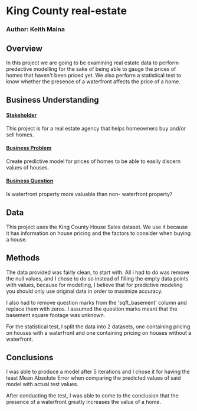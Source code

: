 # King County real-estate
### Author: Keith Maina

## Overview
In this project we are going to be examining real estate data to perform predective modelling for the sake of being able to gauge the prices of homes that haven't been priced yet.
We also perform a statistical test to know whether the presence of a waterfront affects the price of a home.

## Business Understanding
#### <u>Stakeholder</u>
This project is for a real estate agency that helps homeowners buy and/or sell homes.
#### <u>Business Problem</u>
Create predictive model for prices of homes to be able to easily discern values of houses.
#### <u>Business Question</u>
Is waterfront property more valuable than non- waterfront property?

## Data
This project uses the King County House Sales dataset. We use it because it has information on house pricing and the factors to consider when buying a house.

## Methods
The data provided was fairly clean, to start with. All i had to do was remove the null values, and I chose to do so instead of filling the empty data points with values, because for modelling, I believe that for predictive modeling you should only use original data in order to maximize accuracy.

I also had to remove question marks from the 'sqft_basement' column and replace them with zeros. I assumed the question marks meant that the basement square footage was unknown.

For the statistical test, I split the data into 2 datasets, one containing pricing on houses with a waterfront and one containing pricing on houses without a waterfront.

## Conclusions
I was able to produce a model after 5 iterations and I chose it for having the least Mean Absolute Error when comparing the predicted values of said model with actual test values.

After conducting the test, I was able to come to the conclusion that the presence of a waterfront greatly increases the value of a home.